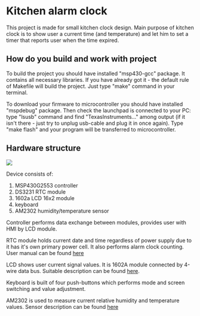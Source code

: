 # Kitchen alarm clock #

This project is made for small kitchen clock design. Main purpose of kitchen
clock is to show user a current time (and temperature) and let him to set
a timer that reports user when the time expired.

## How do you build and work with project ##

To build the project you should have installed "msp430-gcc" package. It
contains all necessary libraries. If you have already got it - the default
rule of Makefile will build the project. Just type "make" command in your
terminal.

To download your firmware to microcontroller you should have installed
"mspdebug" package. Then check the launchpad is connected to your PC: type
"lsusb" command and find "TexasInstruments..." among output (if it isn't
there - just try to unplug usb-cable and plug it in once again). Type
"make flash" and your program will be transferred to microcontroller.

## Hardware structure ##

![](//kitchen_clock_schem.jpg/150x50)

Device consists of:
1. MSP430G2553 controller
2. DS3231 RTC module
3. 1602a LCD 16x2 module
4. keyboard
5. AM2302 humidity/temperature sensor

Controller performs data exchange between modules, provides user with HMI by
LCD module.

RTC module holds current date and time regardless of power supply due to it
has it's own primary power cell. It also performs alarm clock counting.
User manual can be found [here][1]

LCD shows user current signal values. It is 1602A module connected by 4-wire
data bus. Suitable description can be found [here][2].

Keyboard is built of four push-buttons which performs mode and screen
switching and value adjustment.

AM2302 is used to measure current relative humidity and temperature values.
Sensor description can be found [here][3]


[1]: https://datasheets.maximintegrated.com/en/ds/DS3231.pdf
[2]: https://www.newhavendisplay.com/app_notes/SPLC780D.pdf
[3]: https://akizukidenshi.com/download/ds/aosong/AM2302.pdf
